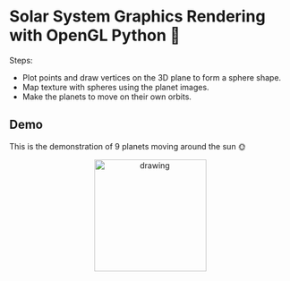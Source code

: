 # Solar System Graphics Rendering with OpenGL Python :milky_way:
Steps: 
- Plot points and draw vertices on the 3D plane to form a sphere shape.
- Map texture with spheres using the planet images.
- Make the planets to move on their own orbits.

## Demo
This is the demonstration of 9 planets moving around the sun :sun_with_face:
<p align="center">
    <img src="SolarSystem.gif" alt="drawing" width="200"/>
</p>

